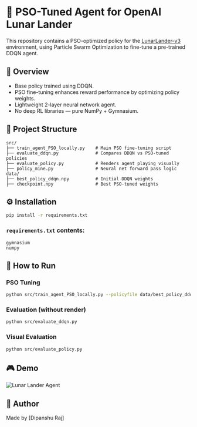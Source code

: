 # 🚀 PSO-Tuned Agent for OpenAI Lunar Lander

This repository contains a PSO-optimized policy for the [LunarLander-v3](https://gymnasium.farama.org/environments/box2d/lunar_lander/) environment, using Particle Swarm Optimization to fine-tune a pre-trained DDQN agent.

## 🧠 Overview

- Base policy trained using DDQN.
- PSO fine-tuning enhances reward performance by optimizing policy weights.
- Lightweight 2-layer neural network agent.
- No deep RL libraries — pure NumPy + Gymnasium.

## 📁 Project Structure

```
src/
├── train_agent_PSO_locally.py    # Main PSO fine-tuning script
├── evaluate_ddqn.py              # Compares DDQN vs PSO-tuned policies
├── evaluate_policy.py            # Renders agent playing visually
├── policy_mine.py                # Neural net forward pass logic
data/
├── best_policy_ddqn.npy          # Initial DDQN weights
├── checkpoint.npy                # Best PSO-tuned weights
```

## ⚙️ Installation

```bash
pip install -r requirements.txt
```

### `requirements.txt` contents:
```
gymnasium
numpy
```

## 🚀 How to Run

### PSO Tuning
```bash
python src/train_agent_PSO_locally.py --policyfile data/best_policy_ddqn.npy --pso_iter 50
```

### Evaluation (without render)
```bash
python src/evaluate_ddqn.py
```

### Visual Evaluation
```bash
python src/evaluate_policy.py
```

## 🎮 Demo

![Lunar Lander Agent](assets/demo.gif)

## 🧠 Author

Made by [Dipanshu Raj]  